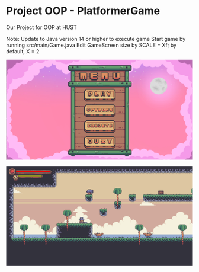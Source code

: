 # Project OOP - PlatformerGame
Our Project for OOP at HUST

Note: Update to Java version 14 or higher to execute game
Start game by running src/main/Game.java
Edit GameScreen size by SCALE = Xf; by default, X = 2

![Start menu](StartMenu.png)

![Gameplay](Gameplay.png)
